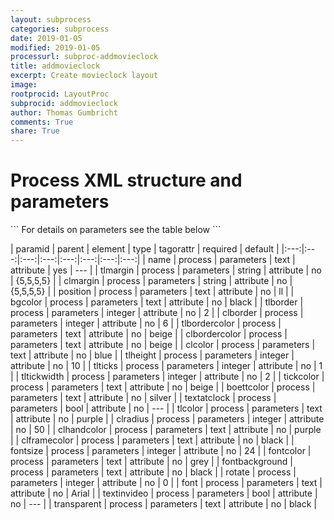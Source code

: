 ```yaml
---
layout: subprocess
categories: subprocess
date: 2019-01-05
modified: 2019-01-05
processurl: subproc-addmovieclock
title: addmovieclock
excerpt: Create movieclock layout
image: 
rootprocid: LayoutProc
subprocid: addmovieclock
author: Thomas Gumbricht
comments: True
share: True
---
```


<h1 class='foot-description'>Process XML structure and parameters</h1>
```
For details on parameters see the table below
<?xml version="1.0" ?>
<process>
  <!--Generated from python-->
  <userproj plotid="yourplotid" projectid="yourprojectid" siteid="yoursiteid" system="systemid" tractid="yourtractid" userid="youruserid"/>
  <period endday="DD" endmonth="MM" endyear="YYYY" seasonendday="DD" seasonendmonth="MM" seasonstartday="DD" seasonstartmonth="MM" startday="DD" startmonth="MM" startyear="YYYY" timestep="timestep"/>
  <parameters bgcolor="txtstring" boettcolor="txtstring" clborder="xyz" clbordercolor="txtstring" clcolor="txtstring" clframecolor="txtstring" clhandcolor="txtstring" clmargin="txtstring" clradius="xyz" font="txtstring" fontbackground="txtstring" fontcolor="txtstring" fontsize="xyz" name="txtstring" position="txtstring" rotate="xyz" textatclock="True/False" textinvideo="True/False" tickcolor="txtstring" tlborder="xyz" tlbordercolor="txtstring" tlcolor="txtstring" tlheight="xyz" tlmargin="txtstring" tlticks="xyz" tltickwidth="xyz" transparent="txtstring"/>
</process>
```

| paramid | parent | element | type | tagorattr | required | default |
|:---:|:---:|:---:|:---:|:---:|:---:|:---:|:---:|
| name | process | parameters | text | attribute | yes | --- |
| tlmargin | process | parameters | string | attribute | no | {5,5,5,5} |
| clmargin | process | parameters | string | attribute | no | {5,5,5,5} |
| position | process | parameters | text | attribute | no | ll |
| bgcolor | process | parameters | text | attribute | no | black |
| tlborder | process | parameters | integer | attribute | no | 2 |
| clborder | process | parameters | integer | attribute | no | 6 |
| tlbordercolor | process | parameters | text | attribute | no | beige |
| clbordercolor | process | parameters | text | attribute | no | beige |
| clcolor | process | parameters | text | attribute | no | blue |
| tlheight | process | parameters | integer | attribute | no | 10 |
| tlticks | process | parameters | integer | attribute | no | 1 |
| tltickwidth | process | parameters | integer | attribute | no | 2 |
| tickcolor | process | parameters | text | attribute | no | beige |
| boettcolor | process | parameters | text | attribute | no | silver |
| textatclock | process | parameters | bool | attribute | no | --- |
| tlcolor | process | parameters | text | attribute | no | purple |
| clradius | process | parameters | integer | attribute | no | 50 |
| clhandcolor | process | parameters | text | attribute | no | purple |
| clframecolor | process | parameters | text | attribute | no | black |
| fontsize | process | parameters | integer | attribute | no | 24 |
| fontcolor | process | parameters | text | attribute | no | grey |
| fontbackground | process | parameters | text | attribute | no | black |
| rotate | process | parameters | integer | attribute | no | 0 |
| font | process | parameters | text | attribute | no | Arial |
| textinvideo | process | parameters | bool | attribute | no | --- |
| transparent | process | parameters | text | attribute | no | black |
